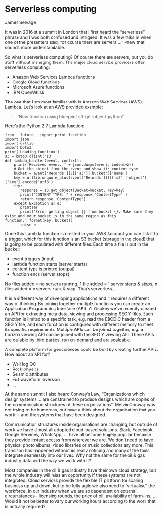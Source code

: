 # Serverless computing

James Selvage

It was in 2016 at a summit in London that I first heard the “serverless” phrase and I was both confused and intrigued. It was a few talks in when one of the presenters said, “of course there are servers …” Phew that sounds more understandable.

So what is serverless computing? Of course there are servers, but you do stuff without managing them. The major cloud service providers offer serverless computing:
* Amazon Web Services Lambda functions
* Google Cloud functions
* Microsoft Azure functions
* IBM OpenWhisk

The one that I am most familiar with is Amazon Web Services (AWS) Lambda. Let’s look at an AWS provided example:
> “New function using blueprint s3-get-object-python”

Here’s the Python 2.7 Lambda function:

    from __future__ import print_function
    import json
    import urllib
    import boto3
    print('Loading function')
    s3 = boto3.client('s3')
    def lambda_handler(event, context):
        print("Received event: " + json.dumps(event, indent=2))
        # Get the object from the event and show its content type
        bucket = event['Records'][0]['s3']['bucket']['name']
        key = urllib.unquote_plus(event['Records'][0]['s3']['object']['key'].encode('utf8'))
        try:
           response = s3.get_object(Bucket=bucket, Key=key)
           print("CONTENT TYPE: " + response['ContentType'])
           return response['ContentType']
        except Exception as e:
           print(e)
           print('Error getting object {} from bucket {}. Make sure they exist and your bucket is in the same region as this         function.'.format(key, bucket))
           raise e
               
Once this Lambda function is created in your AWS Account you can link it to a trigger, which for this function is an S3 bucket (storage in the cloud) that is going to be populated with different files. Each time a file is put in the bucket:
* event triggers (input) 
* lambda function starts (server starts) 
* content type is printed (output)
* function ends (server stops)

No files added = no servers running, 1 file added = 1 server starts & stops, n files added = n servers start & stop. That’s serverless…

It is a different way of developing applications and it requires a different way of thinking. By joining together multiple functions you can create an Application Programming Interface (API). At Osokey we’ve recently created an API for extracting meta data, viewing and processing SEG Y files. Each function is limited to a specific task, e.g. read the EBCDIC header from a SEG Y file, and each function is configured with different memory to meet its specific requirements. Multiple APIs can be joined together, e.g. a horizon viewing API can be joined with the SEG Y viewing API. These APIs are callable by third parties, run on-demand and are scaleable.

A complete platform for geosciences could be built by creating further APIs. How about an API for?
* Well log QC
* Rock physics
* Seismic attributes
* Full waveform inversion
* ...

At the same summit I also heard Conway’s Law, “Organizations which design systems … are constrained to produce designs which are copies of the communication structures of these organizations”. Melvin Conway was not trying to be humorous, but have a think about the organisation that you work in and the systems that have been designed. 

Communication structures inside organisations are changing, but outside of work we have almost all adopted cloud-based solutions. Slack, Facebook, Google Services, WhatsApp, ... have all become hugely popular because they provide instant access from wherever we are. We don't need to have physical photo albums, video libraries or music collections any more. This transition has happened without us really noticing and many of the tools integrate seamlessly into our lives. Why not the same for the oil & gas industry data and the way we work with it? 

Most companies in the oil & gas industry have their own cloud strategy, but the whole industry will miss an opportunity if these systems are not integrated. Cloud services provide the flexible IT platform for scaling business up and down, but to be fully agile we also need to "virtualise" the workforce. In our industry when we are so dependent on external circumstances - licensing rounds, the price of oil, availability of farm-ins, ... Would it not be better to vary our working hours according to the work that is actually required?
 
